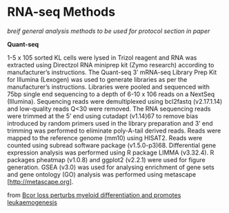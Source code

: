 # RNA-seq Methods

*breif general analysis methods to be used for protocol section in paper*


**Quant-seq**

1-5 x 105 sorted KL cells were lysed in Trizol reagent and RNA was extracted using Directzol RNA miniprep kit (Zymo research) according to manufacturer’s instructions. The Quant-seq 3’ mRNA-seq Library Prep Kit for Illumina (Lexogen) was used to generate libraries as per the manufacturer’s instructions. Libraries were pooled and sequenced with  75bp single end sequencing to a depth of 6-10 x 106 reads on a NextSeq (Illumina). Sequencing reads were demultiplexed using bcl2fastq (v2.17.1.14) and low-quality reads Q<30 were removed. The RNA sequencing reads were trimmed at the 5’ end using cutadapt (v1.14)67 to remove bias introduced by random primers used in the library preparation and 3’ end trimming was performed to eliminate poly-A-tail derived reads. Reads were mapped to the reference genome (mm10) using HISAT2. Reads were counted using subread software package (v1.5.0-p3)68. Differential gene expression analysis was performed using R package LIMMA (v3.32.4). R packages pheatmap (v1.0.8) and ggplot2 (v2.2.1) were used for figure generation. GSEA (v3.0) was used for analysing enrichment of gene sets and gene ontology (GO) analysis was performed using metascape [http://metascape.org]. 

from [Bcor loss perturbs myeloid differentiation and promotes leukaemogenesis](https://www.nature.com/articles/s41467-019-09250-6) 
